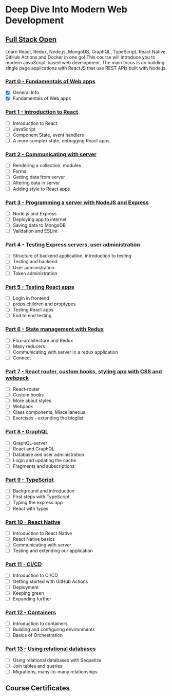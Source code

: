 # Deep Dive Into Modern Web Development

## [Full Stack Open](https://fullstackopen.com/en/)

Learn React, Redux, Node.js, MongoDB, GraphQL, TypeScript, React Native, GitHub Actions and Docker in one go! This course will introduce you to modern JavaScript-based web development. The main focus is on building single page applications with ReactJS that use REST APIs built with Node.js.

### [Part 0 - Fundamentals of Web apps](https://fullstackopen.com/en/part0)

- [x] General Info
- [x] Fundamentals of Web apps

### [Part 1 - Introduction to React](https://fullstackopen.com/en/part1)

- [ ] Introduction to React
- [ ] JavaScript
- [ ] Component State, event handlers
- [ ] A more complex state, debugging React apps

### [Part 2 - Communicating with server](https://fullstackopen.com/en/part2)

- [ ] Rendering a collection, modules
- [ ] Forms
- [ ] Getting data from server
- [ ] Altering data in server
- [ ] Adding style to React apps

### [Part 3 - Programming a server with NodeJS and Express](https://fullstackopen.com/en/part3)

- [ ] Node.js and Express
- [ ] Deploying app to internet
- [ ] Saving data to MongoDB
- [ ] Validation and ESLint

### [Part 4 - Testing Express servers, user administration](https://fullstackopen.com/en/part4)

- [ ] Structure of backend application, introduction to testing
- [ ] Testing and backend
- [ ] User administration
- [ ] Token administration

### [Part 5 - Testing React apps](https://fullstackopen.com/en/part5)

- [ ] Login in frontend
- [ ] props.children and proptypes
- [ ] Testing React apps
- [ ] End to end testing

### [Part 6 - State management with Redux](https://fullstackopen.com/en/part6)

- [ ] Flux-architecture and Redux
- [ ] Many reducers
- [ ] Communicating with server in a redux application
- [ ] Connect

### [Part 7 - React router, custom hooks, styling app with CSS and webpack](https://fullstackopen.com/en/part7)

- [ ] React-router
- [ ] Custom hooks
- [ ] More about styles
- [ ] Webpack
- [ ] Class components, Miscellaneous
- [ ] Exercises - extending the bloglist

### [Part 8 - GraphQL](https://fullstackopen.com/en/part8)

- [ ] GraphQL-server
- [ ] React and GraphQL
- [ ] Database and user administration
- [ ] Login and updating the cache
- [ ] Fragments and subscriptions

### [Part 9 - TypeScript](https://fullstackopen.com/en/part9)

- [ ] Background and introduction
- [ ] First steps with TypeScript
- [ ] Typing the express app
- [ ] React with types

### [Part 10 - React Native](https://fullstackopen.com/en/part10)

- [ ] Introduction to React Native
- [ ] React Native basics
- [ ] Communicating with server
- [ ] Testing and extending our application

### [Part 11 - CI/CD](https://fullstackopen.com/en/part11)

- [ ] Introduction to CI/CD
- [ ] Getting started with GitHub Actions
- [ ] Deployment
- [ ] Keeping green
- [ ] Expanding further

### [Part 12 - Containers](https://fullstackopen.com/en/part12)

- [ ] Introduction to containers
- [ ] Building and configuring environments
- [ ] Basics of Orchestration

### [Part 13 - Using relational databases](https://fullstackopen.com/en/part13)

- [ ] Using relational databases with Sequelize
- [ ] Join tables and queries
- [ ] Migrations, many-to-many relationships

## Course Certificates
